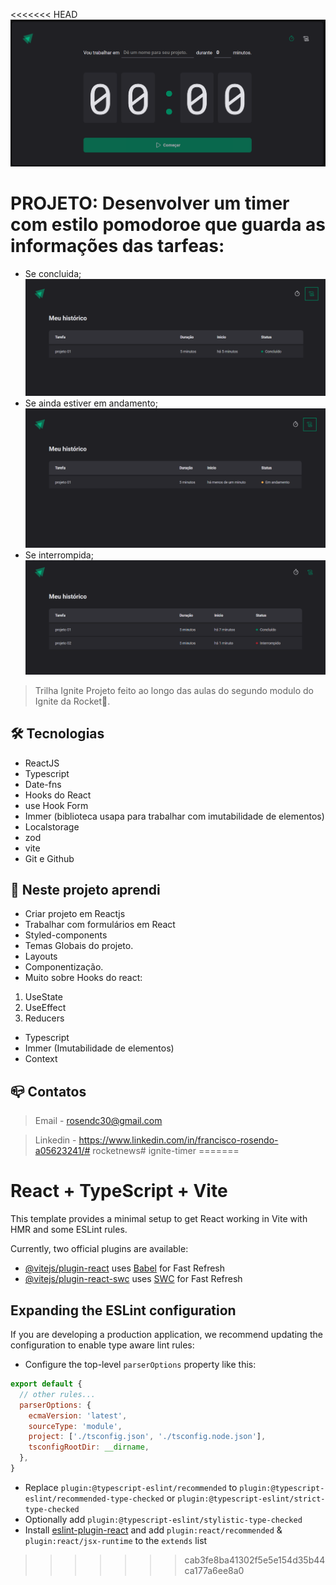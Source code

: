 <<<<<<< HEAD
![preview](./github/pagina%20principal.png)
# PROJETO: Desenvolver um timer com estilo pomodoroe que guarda as informações das tarfeas:
* Se concluida;
![preview](./github/concluido.png)
* Se ainda estiver em andamento;
![preview](./github/em%20andamento.png)
* Se interrompida;
![preview](./github/interrompido.png)

> Trilha Ignite Projeto feito ao longo das aulas do segundo modulo do Ignite da Rocket:rocket:.

## :hammer_and_wrench: Tecnologias

- ReactJS
- Typescript
- Date-fns
- Hooks do React
- use Hook Form
- Immer (biblioteca usapa para trabalhar com imutabilidade de elementos)
- Localstorage
- zod
- vite
- Git e Github


## :nut_and_bolt: Neste projeto aprendi

- Criar projeto em Reactjs
- Trabalhar com formulários em React
- Styled-components
- Temas Globais do projeto.
- Layouts
- Componentização.
- Muito sobre Hooks do react:
1. UseState
2. UseEffect
3. Reducers
- Typescript
- Immer (Imutabilidade de elementos)
- Context

## :mailbox_closed: Contatos

> Email - rosendc30@gmail.com

> Linkedin - https://www.linkedin.com/in/francisco-rosendo-a05623241/# rocketnews# ignite-timer
=======
# React + TypeScript + Vite

This template provides a minimal setup to get React working in Vite with HMR and some ESLint rules.

Currently, two official plugins are available:

- [@vitejs/plugin-react](https://github.com/vitejs/vite-plugin-react/blob/main/packages/plugin-react/README.md) uses [Babel](https://babeljs.io/) for Fast Refresh
- [@vitejs/plugin-react-swc](https://github.com/vitejs/vite-plugin-react-swc) uses [SWC](https://swc.rs/) for Fast Refresh

## Expanding the ESLint configuration

If you are developing a production application, we recommend updating the configuration to enable type aware lint rules:

- Configure the top-level `parserOptions` property like this:

```js
export default {
  // other rules...
  parserOptions: {
    ecmaVersion: 'latest',
    sourceType: 'module',
    project: ['./tsconfig.json', './tsconfig.node.json'],
    tsconfigRootDir: __dirname,
  },
}
```

- Replace `plugin:@typescript-eslint/recommended` to `plugin:@typescript-eslint/recommended-type-checked` or `plugin:@typescript-eslint/strict-type-checked`
- Optionally add `plugin:@typescript-eslint/stylistic-type-checked`
- Install [eslint-plugin-react](https://github.com/jsx-eslint/eslint-plugin-react) and add `plugin:react/recommended` & `plugin:react/jsx-runtime` to the `extends` list
>>>>>>> cab3fe8ba41302f5e5e154d35b44ca177a6ee8a0
